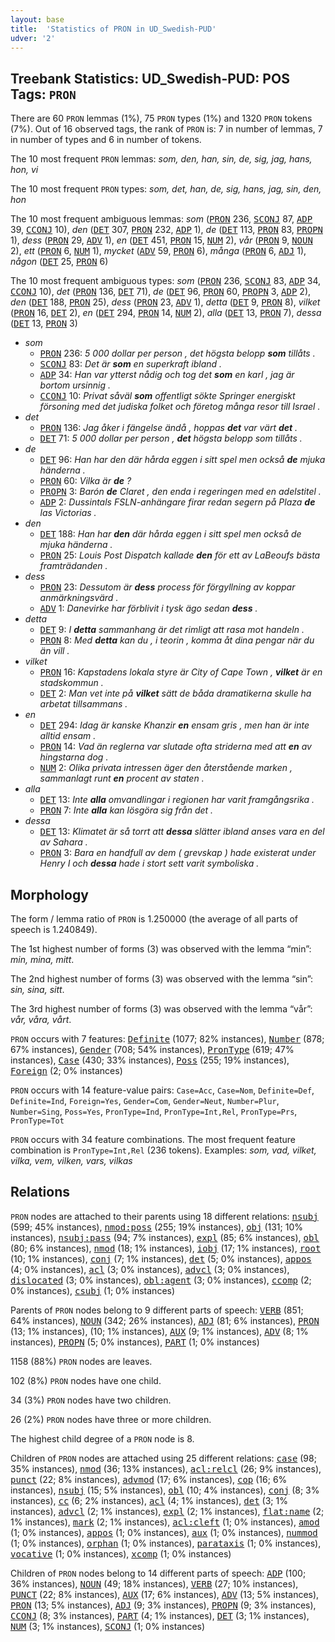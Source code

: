```yaml
---
layout: base
title:  'Statistics of PRON in UD_Swedish-PUD'
udver: '2'
---
```


## Treebank Statistics: UD_Swedish-PUD: POS Tags: `PRON`

There are 60 `PRON` lemmas (1%), 75 `PRON` types (1%) and 1320 `PRON` tokens (7%).
Out of 16 observed tags, the rank of `PRON` is: 7 in number of lemmas, 7 in number of types and 6 in number of tokens.

The 10 most frequent `PRON` lemmas: <em>som, den, han, sin, de, sig, jag, hans, hon, vi</em>

The 10 most frequent `PRON` types:  <em>som, det, han, de, sig, hans, jag, sin, den, hon</em>

The 10 most frequent ambiguous lemmas: <em>som</em> (<tt><a href="sv_pud-pos-PRON.html">PRON</a></tt> 236, <tt><a href="sv_pud-pos-SCONJ.html">SCONJ</a></tt> 87, <tt><a href="sv_pud-pos-ADP.html">ADP</a></tt> 39, <tt><a href="sv_pud-pos-CCONJ.html">CCONJ</a></tt> 10), <em>den</em> (<tt><a href="sv_pud-pos-DET.html">DET</a></tt> 307, <tt><a href="sv_pud-pos-PRON.html">PRON</a></tt> 232, <tt><a href="sv_pud-pos-ADP.html">ADP</a></tt> 1), <em>de</em> (<tt><a href="sv_pud-pos-DET.html">DET</a></tt> 113, <tt><a href="sv_pud-pos-PRON.html">PRON</a></tt> 83, <tt><a href="sv_pud-pos-PROPN.html">PROPN</a></tt> 1), <em>dess</em> (<tt><a href="sv_pud-pos-PRON.html">PRON</a></tt> 29, <tt><a href="sv_pud-pos-ADV.html">ADV</a></tt> 1), <em>en</em> (<tt><a href="sv_pud-pos-DET.html">DET</a></tt> 451, <tt><a href="sv_pud-pos-PRON.html">PRON</a></tt> 15, <tt><a href="sv_pud-pos-NUM.html">NUM</a></tt> 2), <em>vår</em> (<tt><a href="sv_pud-pos-PRON.html">PRON</a></tt> 9, <tt><a href="sv_pud-pos-NOUN.html">NOUN</a></tt> 2), <em>ett</em> (<tt><a href="sv_pud-pos-PRON.html">PRON</a></tt> 6, <tt><a href="sv_pud-pos-NUM.html">NUM</a></tt> 1), <em>mycket</em> (<tt><a href="sv_pud-pos-ADV.html">ADV</a></tt> 59, <tt><a href="sv_pud-pos-PRON.html">PRON</a></tt> 6), <em>många</em> (<tt><a href="sv_pud-pos-PRON.html">PRON</a></tt> 6, <tt><a href="sv_pud-pos-ADJ.html">ADJ</a></tt> 1), <em>någon</em> (<tt><a href="sv_pud-pos-DET.html">DET</a></tt> 25, <tt><a href="sv_pud-pos-PRON.html">PRON</a></tt> 6)

The 10 most frequent ambiguous types:  <em>som</em> (<tt><a href="sv_pud-pos-PRON.html">PRON</a></tt> 236, <tt><a href="sv_pud-pos-SCONJ.html">SCONJ</a></tt> 83, <tt><a href="sv_pud-pos-ADP.html">ADP</a></tt> 34, <tt><a href="sv_pud-pos-CCONJ.html">CCONJ</a></tt> 10), <em>det</em> (<tt><a href="sv_pud-pos-PRON.html">PRON</a></tt> 136, <tt><a href="sv_pud-pos-DET.html">DET</a></tt> 71), <em>de</em> (<tt><a href="sv_pud-pos-DET.html">DET</a></tt> 96, <tt><a href="sv_pud-pos-PRON.html">PRON</a></tt> 60, <tt><a href="sv_pud-pos-PROPN.html">PROPN</a></tt> 3, <tt><a href="sv_pud-pos-ADP.html">ADP</a></tt> 2), <em>den</em> (<tt><a href="sv_pud-pos-DET.html">DET</a></tt> 188, <tt><a href="sv_pud-pos-PRON.html">PRON</a></tt> 25), <em>dess</em> (<tt><a href="sv_pud-pos-PRON.html">PRON</a></tt> 23, <tt><a href="sv_pud-pos-ADV.html">ADV</a></tt> 1), <em>detta</em> (<tt><a href="sv_pud-pos-DET.html">DET</a></tt> 9, <tt><a href="sv_pud-pos-PRON.html">PRON</a></tt> 8), <em>vilket</em> (<tt><a href="sv_pud-pos-PRON.html">PRON</a></tt> 16, <tt><a href="sv_pud-pos-DET.html">DET</a></tt> 2), <em>en</em> (<tt><a href="sv_pud-pos-DET.html">DET</a></tt> 294, <tt><a href="sv_pud-pos-PRON.html">PRON</a></tt> 14, <tt><a href="sv_pud-pos-NUM.html">NUM</a></tt> 2), <em>alla</em> (<tt><a href="sv_pud-pos-DET.html">DET</a></tt> 13, <tt><a href="sv_pud-pos-PRON.html">PRON</a></tt> 7), <em>dessa</em> (<tt><a href="sv_pud-pos-DET.html">DET</a></tt> 13, <tt><a href="sv_pud-pos-PRON.html">PRON</a></tt> 3)


* <em>som</em>
  * <tt><a href="sv_pud-pos-PRON.html">PRON</a></tt> 236: <em>5 000 dollar per person , det högsta belopp <b>som</b> tillåts .</em>
  * <tt><a href="sv_pud-pos-SCONJ.html">SCONJ</a></tt> 83: <em>Det är <b>som</b> en superkraft ibland .</em>
  * <tt><a href="sv_pud-pos-ADP.html">ADP</a></tt> 34: <em>Han var ytterst nådig och tog det <b>som</b> en karl , jag är bortom ursinnig .</em>
  * <tt><a href="sv_pud-pos-CCONJ.html">CCONJ</a></tt> 10: <em>Privat såväl <b>som</b> offentligt sökte Springer energiskt försoning med det judiska folket och företog många resor till Israel .</em>
* <em>det</em>
  * <tt><a href="sv_pud-pos-PRON.html">PRON</a></tt> 136: <em>Jag åker i fängelse ändå , hoppas <b>det</b> var värt <b>det</b> .</em>
  * <tt><a href="sv_pud-pos-DET.html">DET</a></tt> 71: <em>5 000 dollar per person , <b>det</b> högsta belopp som tillåts .</em>
* <em>de</em>
  * <tt><a href="sv_pud-pos-DET.html">DET</a></tt> 96: <em>Han har den där hårda eggen i sitt spel men också <b>de</b> mjuka händerna .</em>
  * <tt><a href="sv_pud-pos-PRON.html">PRON</a></tt> 60: <em>Vilka är <b>de</b> ?</em>
  * <tt><a href="sv_pud-pos-PROPN.html">PROPN</a></tt> 3: <em>Barón <b>de</b> Claret , den enda i regeringen med en adelstitel .</em>
  * <tt><a href="sv_pud-pos-ADP.html">ADP</a></tt> 2: <em>Dussintals FSLN-anhängare firar redan segern på Plaza <b>de</b> las Victorias .</em>
* <em>den</em>
  * <tt><a href="sv_pud-pos-DET.html">DET</a></tt> 188: <em>Han har <b>den</b> där hårda eggen i sitt spel men också de mjuka händerna .</em>
  * <tt><a href="sv_pud-pos-PRON.html">PRON</a></tt> 25: <em>Louis Post Dispatch kallade <b>den</b> för ett av LaBeoufs bästa framträdanden .</em>
* <em>dess</em>
  * <tt><a href="sv_pud-pos-PRON.html">PRON</a></tt> 23: <em>Dessutom är <b>dess</b> process för förgyllning av koppar anmärkningsvärd .</em>
  * <tt><a href="sv_pud-pos-ADV.html">ADV</a></tt> 1: <em>Danevirke har förblivit i tysk ägo sedan <b>dess</b> .</em>
* <em>detta</em>
  * <tt><a href="sv_pud-pos-DET.html">DET</a></tt> 9: <em>I <b>detta</b> sammanhang är det rimligt att rasa mot handeln .</em>
  * <tt><a href="sv_pud-pos-PRON.html">PRON</a></tt> 8: <em>Med <b>detta</b> kan du , i teorin , komma åt dina pengar när du än vill .</em>
* <em>vilket</em>
  * <tt><a href="sv_pud-pos-PRON.html">PRON</a></tt> 16: <em>Kapstadens lokala styre är City of Cape Town , <b>vilket</b> är en stadskommun .</em>
  * <tt><a href="sv_pud-pos-DET.html">DET</a></tt> 2: <em>Man vet inte på <b>vilket</b> sätt de båda dramatikerna skulle ha arbetat tillsammans .</em>
* <em>en</em>
  * <tt><a href="sv_pud-pos-DET.html">DET</a></tt> 294: <em>Idag är kanske Khanzir <b>en</b> ensam gris , men han är inte alltid ensam .</em>
  * <tt><a href="sv_pud-pos-PRON.html">PRON</a></tt> 14: <em>Vad än reglerna var slutade ofta striderna med att <b>en</b> av hingstarna dog .</em>
  * <tt><a href="sv_pud-pos-NUM.html">NUM</a></tt> 2: <em>Olika privata intressen äger den återstående marken , sammanlagt runt <b>en</b> procent av staten .</em>
* <em>alla</em>
  * <tt><a href="sv_pud-pos-DET.html">DET</a></tt> 13: <em>Inte <b>alla</b> omvandlingar i regionen har varit framgångsrika .</em>
  * <tt><a href="sv_pud-pos-PRON.html">PRON</a></tt> 7: <em>Inte <b>alla</b> kan lösgöra sig från det .</em>
* <em>dessa</em>
  * <tt><a href="sv_pud-pos-DET.html">DET</a></tt> 13: <em>Klimatet är så torrt att <b>dessa</b> slätter ibland anses vara en del av Sahara .</em>
  * <tt><a href="sv_pud-pos-PRON.html">PRON</a></tt> 3: <em>Bara en handfull av dem ( grevskap ) hade existerat under Henry I och <b>dessa</b> hade i stort sett varit symboliska .</em>

## Morphology

The form / lemma ratio of `PRON` is 1.250000 (the average of all parts of speech is 1.240849).

The 1st highest number of forms (3) was observed with the lemma “min”: <em>min, mina, mitt</em>.

The 2nd highest number of forms (3) was observed with the lemma “sin”: <em>sin, sina, sitt</em>.

The 3rd highest number of forms (3) was observed with the lemma “vår”: <em>vår, våra, vårt</em>.

`PRON` occurs with 7 features: <tt><a href="sv_pud-feat-Definite.html">Definite</a></tt> (1077; 82% instances), <tt><a href="sv_pud-feat-Number.html">Number</a></tt> (878; 67% instances), <tt><a href="sv_pud-feat-Gender.html">Gender</a></tt> (708; 54% instances), <tt><a href="sv_pud-feat-PronType.html">PronType</a></tt> (619; 47% instances), <tt><a href="sv_pud-feat-Case.html">Case</a></tt> (430; 33% instances), <tt><a href="sv_pud-feat-Poss.html">Poss</a></tt> (255; 19% instances), <tt><a href="sv_pud-feat-Foreign.html">Foreign</a></tt> (2; 0% instances)

`PRON` occurs with 14 feature-value pairs: `Case=Acc`, `Case=Nom`, `Definite=Def`, `Definite=Ind`, `Foreign=Yes`, `Gender=Com`, `Gender=Neut`, `Number=Plur`, `Number=Sing`, `Poss=Yes`, `PronType=Ind`, `PronType=Int,Rel`, `PronType=Prs`, `PronType=Tot`

`PRON` occurs with 34 feature combinations.
The most frequent feature combination is `PronType=Int,Rel` (236 tokens).
Examples: <em>som, vad, vilket, vilka, vem, vilken, vars, vilkas</em>


## Relations

`PRON` nodes are attached to their parents using 18 different relations: <tt><a href="sv_pud-dep-nsubj.html">nsubj</a></tt> (599; 45% instances), <tt><a href="sv_pud-dep-nmod-poss.html">nmod:poss</a></tt> (255; 19% instances), <tt><a href="sv_pud-dep-obj.html">obj</a></tt> (131; 10% instances), <tt><a href="sv_pud-dep-nsubj-pass.html">nsubj:pass</a></tt> (94; 7% instances), <tt><a href="sv_pud-dep-expl.html">expl</a></tt> (85; 6% instances), <tt><a href="sv_pud-dep-obl.html">obl</a></tt> (80; 6% instances), <tt><a href="sv_pud-dep-nmod.html">nmod</a></tt> (18; 1% instances), <tt><a href="sv_pud-dep-iobj.html">iobj</a></tt> (17; 1% instances), <tt><a href="sv_pud-dep-root.html">root</a></tt> (10; 1% instances), <tt><a href="sv_pud-dep-conj.html">conj</a></tt> (7; 1% instances), <tt><a href="sv_pud-dep-det.html">det</a></tt> (5; 0% instances), <tt><a href="sv_pud-dep-appos.html">appos</a></tt> (4; 0% instances), <tt><a href="sv_pud-dep-acl.html">acl</a></tt> (3; 0% instances), <tt><a href="sv_pud-dep-advcl.html">advcl</a></tt> (3; 0% instances), <tt><a href="sv_pud-dep-dislocated.html">dislocated</a></tt> (3; 0% instances), <tt><a href="sv_pud-dep-obl-agent.html">obl:agent</a></tt> (3; 0% instances), <tt><a href="sv_pud-dep-ccomp.html">ccomp</a></tt> (2; 0% instances), <tt><a href="sv_pud-dep-csubj.html">csubj</a></tt> (1; 0% instances)

Parents of `PRON` nodes belong to 9 different parts of speech: <tt><a href="sv_pud-pos-VERB.html">VERB</a></tt> (851; 64% instances), <tt><a href="sv_pud-pos-NOUN.html">NOUN</a></tt> (342; 26% instances), <tt><a href="sv_pud-pos-ADJ.html">ADJ</a></tt> (81; 6% instances), <tt><a href="sv_pud-pos-PRON.html">PRON</a></tt> (13; 1% instances),  (10; 1% instances), <tt><a href="sv_pud-pos-AUX.html">AUX</a></tt> (9; 1% instances), <tt><a href="sv_pud-pos-ADV.html">ADV</a></tt> (8; 1% instances), <tt><a href="sv_pud-pos-PROPN.html">PROPN</a></tt> (5; 0% instances), <tt><a href="sv_pud-pos-PART.html">PART</a></tt> (1; 0% instances)

1158 (88%) `PRON` nodes are leaves.

102 (8%) `PRON` nodes have one child.

34 (3%) `PRON` nodes have two children.

26 (2%) `PRON` nodes have three or more children.

The highest child degree of a `PRON` node is 8.

Children of `PRON` nodes are attached using 25 different relations: <tt><a href="sv_pud-dep-case.html">case</a></tt> (98; 35% instances), <tt><a href="sv_pud-dep-nmod.html">nmod</a></tt> (36; 13% instances), <tt><a href="sv_pud-dep-acl-relcl.html">acl:relcl</a></tt> (26; 9% instances), <tt><a href="sv_pud-dep-punct.html">punct</a></tt> (22; 8% instances), <tt><a href="sv_pud-dep-advmod.html">advmod</a></tt> (17; 6% instances), <tt><a href="sv_pud-dep-cop.html">cop</a></tt> (16; 6% instances), <tt><a href="sv_pud-dep-nsubj.html">nsubj</a></tt> (15; 5% instances), <tt><a href="sv_pud-dep-obl.html">obl</a></tt> (10; 4% instances), <tt><a href="sv_pud-dep-conj.html">conj</a></tt> (8; 3% instances), <tt><a href="sv_pud-dep-cc.html">cc</a></tt> (6; 2% instances), <tt><a href="sv_pud-dep-acl.html">acl</a></tt> (4; 1% instances), <tt><a href="sv_pud-dep-det.html">det</a></tt> (3; 1% instances), <tt><a href="sv_pud-dep-advcl.html">advcl</a></tt> (2; 1% instances), <tt><a href="sv_pud-dep-expl.html">expl</a></tt> (2; 1% instances), <tt><a href="sv_pud-dep-flat-name.html">flat:name</a></tt> (2; 1% instances), <tt><a href="sv_pud-dep-mark.html">mark</a></tt> (2; 1% instances), <tt><a href="sv_pud-dep-acl-cleft.html">acl:cleft</a></tt> (1; 0% instances), <tt><a href="sv_pud-dep-amod.html">amod</a></tt> (1; 0% instances), <tt><a href="sv_pud-dep-appos.html">appos</a></tt> (1; 0% instances), <tt><a href="sv_pud-dep-aux.html">aux</a></tt> (1; 0% instances), <tt><a href="sv_pud-dep-nummod.html">nummod</a></tt> (1; 0% instances), <tt><a href="sv_pud-dep-orphan.html">orphan</a></tt> (1; 0% instances), <tt><a href="sv_pud-dep-parataxis.html">parataxis</a></tt> (1; 0% instances), <tt><a href="sv_pud-dep-vocative.html">vocative</a></tt> (1; 0% instances), <tt><a href="sv_pud-dep-xcomp.html">xcomp</a></tt> (1; 0% instances)

Children of `PRON` nodes belong to 14 different parts of speech: <tt><a href="sv_pud-pos-ADP.html">ADP</a></tt> (100; 36% instances), <tt><a href="sv_pud-pos-NOUN.html">NOUN</a></tt> (49; 18% instances), <tt><a href="sv_pud-pos-VERB.html">VERB</a></tt> (27; 10% instances), <tt><a href="sv_pud-pos-PUNCT.html">PUNCT</a></tt> (22; 8% instances), <tt><a href="sv_pud-pos-AUX.html">AUX</a></tt> (17; 6% instances), <tt><a href="sv_pud-pos-ADV.html">ADV</a></tt> (13; 5% instances), <tt><a href="sv_pud-pos-PRON.html">PRON</a></tt> (13; 5% instances), <tt><a href="sv_pud-pos-ADJ.html">ADJ</a></tt> (9; 3% instances), <tt><a href="sv_pud-pos-PROPN.html">PROPN</a></tt> (9; 3% instances), <tt><a href="sv_pud-pos-CCONJ.html">CCONJ</a></tt> (8; 3% instances), <tt><a href="sv_pud-pos-PART.html">PART</a></tt> (4; 1% instances), <tt><a href="sv_pud-pos-DET.html">DET</a></tt> (3; 1% instances), <tt><a href="sv_pud-pos-NUM.html">NUM</a></tt> (3; 1% instances), <tt><a href="sv_pud-pos-SCONJ.html">SCONJ</a></tt> (1; 0% instances)

